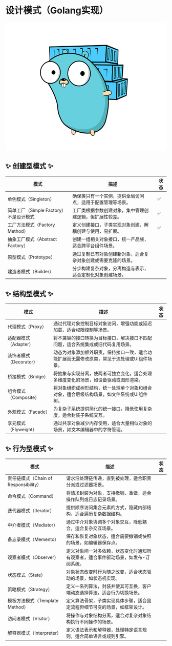 # 设计模式（Golang实现）

<img alt="gopher logo" height="400" src="./logo.jpg"/>

## ✨ 创建型模式 ✨

| 模式 | 描述 | 状态 |
| -- | -- | -- |
| 单例模式（Singleton） | 确保类只有一个实例，提供全局访问点，适用于配置管理等场景。 | ✅ |
| 简单工厂（Simple Factory）不是设计模式 | 工厂类根据参数创建对象，集中管理创建逻辑，但扩展性较差。 | ✅ |
| 工厂方法模式（Factory Method） | 定义创建接口，子类实现对象创建，解耦创建与使用，易扩展。 | ✅ |
| 抽象工厂模式（Abstract Factory） | 创建一组相关对象接口，统一产品族，适合跨平台组件场景。 |  |
| 原型模式（Prototype） | 通过复制已有对象创建新对象，适合复杂对象创建或需要克隆的场景。 |  |
| 建造者模式（Builder） | 分步构建复杂对象，分离构造与表示，适合定制化对象创建场景。 |  |

## ✨ 结构型模式 ✨

| 模式 | 描述 | 状态 |
| -- | -- | -- |
| 代理模式（Proxy） | 通过代理对象控制目标对象访问，增强功能或延迟加载，适合权限控制等场景。 |  |
| 适配器模式（Adapter） | 将不兼容的接口转换为目标接口，解决接口不匹配问题，适合系统集成或旧代码复用场景。 |  |
| 装饰者模式（Decorator） | 动态为对象添加额外职责，保持接口一致，适合功能扩展而无需修改原类，常见于流处理或UI组件场景。 |  |
| 桥接模式（Bridge） | 将抽象与实现分离，使两者可独立变化，适合处理多维度变化的场景，如设备驱动或图形渲染。 |  |
| 组合模式（Composite） | 将对象组织成树形结构，统一处理单个对象和组合对象，适合层级结构场景，如文件系统或UI组件树。 |  |
| 外观模式（Facade） | 为复杂子系统提供简化的统一接口，降低使用复杂度，适合封装子系统交互。 |  |
| 享元模式（Flyweight） | 通过共享对象减少内存使用，适合大量相似对象的场景，如文本编辑器中的字符管理。 |  |

## ✨ 行为型模式 ✨

| 模式 | 描述 | 状态 |
| -- | -- | -- |
| 责任链模式（Chain of Responsibility） | 请求沿处理链传递，直到被处理，适合职责分派或过滤器场景。 |  |
| 命令模式（Command） | 将请求封装为对象，支持撤销、重做，适合操作队列或日志记录场景。 |  |
| 迭代器模式（Iterator） | 提供顺序访问集合元素的方式，隐藏内部结构，适合遍历复杂数据结构。 |  |
| 中介者模式（Mediator） | 通过中介对象协调多个对象交互，降低耦合，适合复杂交互场景。 |  |
| 备忘录模式（Memento） | 保存和恢复对象状态，适合需要撤销或快照的场景，如编辑器保存点。 |  |
| 观察者模式（Observer） | 定义对象间一对多依赖，状态变化时通知所有观察者，适合事件驱动场景，如发布-订阅系统。 |  |
| 状态模式（State） | 对象状态改变时行为随之改变，适合状态驱动的场景，如状态机实现。 |  |
| 策略模式（Strategy） | 定义一系列算法，封装并使其可互换，客户端动态选择算法，适合行为切换场景。 |  |
| 模板方法模式（Template Method） | 定义算法骨架，子类实现具体步骤，适合固定流程但细节可变的场景，如框架设计。 |  |
| 访问者模式（Visitor） | 将操作与对象结构分离，适合对复杂对象结构执行不同操作的场景。 |  |
| 解释器模式（Interpreter） | 定义语法表示和解释器，处理特定语言规则，适合简单语言或规则引擎。 |  |